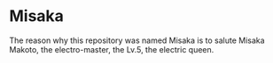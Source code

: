 # Misaka
The reason why this repository was named Misaka is to salute Misaka Makoto, the electro-master, the Lv.5, the electric queen.
